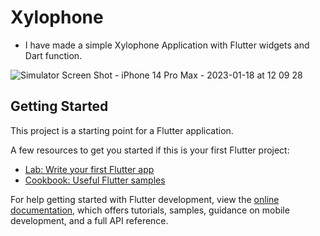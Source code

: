 # Xylophone

- I have made a simple Xylophone Application with Flutter widgets and Dart function.

![Simulator Screen Shot - iPhone 14 Pro Max - 2023-01-18 at 12 09 28](https://user-images.githubusercontent.com/122957164/213089435-abe78392-2c8a-4ab2-b359-bdd4e76f1eb4.png=250x250)

## Getting Started

This project is a starting point for a Flutter application.

A few resources to get you started if this is your first Flutter project:

- [Lab: Write your first Flutter app](https://docs.flutter.dev/get-started/codelab)
- [Cookbook: Useful Flutter samples](https://docs.flutter.dev/cookbook)

For help getting started with Flutter development, view the
[online documentation](https://docs.flutter.dev/), which offers tutorials,
samples, guidance on mobile development, and a full API reference.

